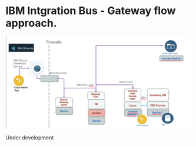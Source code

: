 # IBM Intgration Bus - Gateway flow approach.

![Diagram](E32-iib-integration.png)

Under development
